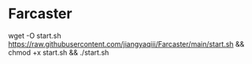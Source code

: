 # Farcaster
wget -O start.sh https://raw.githubusercontent.com/jiangyaqiii/Farcaster/main/start.sh && chmod +x start.sh && ./start.sh
